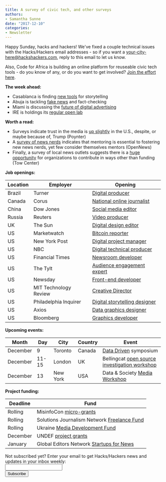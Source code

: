 ```yaml
---
title: A survey of civic tech, and other surveys
authors:
- Samantha Sunne
date: "2017-12-10"
categories:
- Newsletter
---
```


Happy Sunday, hacks and hackers! We've fixed a couple technical issues with the Hacks/Hackers email addresses - so if you want a [your-city-here@hackshackers.com](mailto:your-city-here@hackshackers.com), reply to this email to let us know.

Also, Code for Africa is building an online platform for reuseable civic tech tools - do you know of any, or do you want to get involved? [Join the effort here](https://docs.google.com/spreadsheets/d/1GykfqSTxxhXbzszjOrBFuWNruqDXBNiDQNHNpT8Mn4k/edit#gid=0).

**The week ahead:**

* Casablanca is finding [new tools](https://www.facebook.com/events/1984284288451313/) for storytelling
* Abuja is tackling [fake news](https://www.facebook.com/events/162134031200423/) and fact-checking
* Miami is discussing the [future of digital advertising](https://www.meetup.com/Hacks-Hackers-Miami/events/245732238/)
* IRE is holdings its [regular open lab](https://www.meetup.com/hackshackersIRE/events/244736570/)

**Worth a read:**

* Surveys indicate trust in the media is [up slightly](https://poyntercdn.blob.core.windows.net/files/PoynterMediaTrustSurvey2017.pdf) in the U.S., despite, or maybe because of, Trump (Poynter)
* A [survey of news nerds](https://opennews.org/projects/2017-newsnerd-survey/) indicates that mentoring is essential to fostering new news nerds, yet few consider themselves mentors (OpenNews)
* Finally, a survey of local news outlets suggests there is a [huge opportunity](https://medium.com/tow-center/15-ways-funders-j-schools-and-researchers-can-better-support-local-journalism-6643bdc736) for organizations to contribute in ways other than funding (Tow Center)

**Job openings:**

| Location | Employer | Opening |
| -------- | -------- | ------- |
Brazil | Turner | [Digital producer](https://www.linkedin.com/jobs/view/483959223/)
Canada | Corus | [National online journalist](http://www.corusent.com/careers/national-online-journalist-investigative-3/)
China | Dow Jones | [Social media editor](https://dowjones.jobs/beijing-chn/social-media-editor/7CAED4DC69794595A3399C4F20262124/job/)
Russia | Reuters | [Video producer](https://jobs.thomsonreuters.com/ShowJob/Id/78877/Producer-Video-Journalist,-Russia/)
UK | The Sun | [Digital design editor](https://www.gorkanajobs.co.uk/job/75777/the-sun-online-digital-design-editor/?deviceType=Desktop&TrackID=1)
US | Marketwatch | [Bitcoin reporter](http://talkingbiznews.com/biz-news-help-wanted/marketwatch-com-seeks-a-bitcoin-reporter/)
US | New York Post | [Digital project manager](https://www.mediabistro.com/jobs/description/365455/project-manager-/)
US | NBC | [Digital technical producer](http://careers.journalists.org/jobs/10547401/digital-technical-producer)
US | Financial Times | [Newsroom developer](https://ft.wd3.myworkdayjobs.com/FT_External_Careers/job/OSB-London-35-hours/Developer_JR001479)
US | The Tylt | [Audience engagement expert](https://thetylt.typeform.com/to/lYqbGD)
US | Newsday | [Front-end developer](https://www.indeed.com/cmp/Newsday-Media-Group/jobs/Front-End-Developer-Designer-35ec20dfe490d9f9?q=Web+Developer)
US | MIT Technology Review | [Creative Director](https://careers.peopleclick.com/careerscp/client_mit/external/jobDetails/jobDetail.html?jobPostId=11154&localeCode=en-us)
US | Philadelphia Inquirer | [Digital storytelling designer](http://data.inquirer.com/jobs/#sm_17)
US | Axios | [Data graphics designer](https://boards.greenhouse.io/axios/jobs/942725#.WiW5O7SpndQ)
US | Bloomberg | [Graphics developer](https://careers.bloomberg.com/job/detail/63673?&_ga=2.152402105.1294124269.1511784939-491282943.1471255247)

**Upcoming events:**

| Month | Day | City | Country | Event |
| ----- | --- | ---- | ------- | ----- |
December | 9 | Toronto | Canada | [Data Driven](https://www.eventbrite.com/e/data-driven-presented-by-humber-college-school-of-media-studies-it-tickets-38251114112) symposium
December | 11-15 | London | UK | Bellingcat [open source investigation workshop](https://www.bellingcat.com/uncategorized/2017/08/03/upcoming-bellingcat-open-source-investigation-workshop-london-october-2-6/)
December | 13 | New York | USA | Data & Society [Media Workshop](https://datasociety.net/blog/2017/11/09/data-society-media-workshop/)

**Project funding:**

| Deadline | Fund |
| -------- | ---- |
Rolling | MisinfoCon [micro-grants](https://docs.google.com/forms/d/e/1FAIpQLScyX13mJU0DLUaoAFijjClCOUbzKrdqfFR2gMwv0eXVKJYXyQ/viewform?c=0&w=1)
Rolling | Solutions Journalism Network [Freelance Fund](http://solutionsjournalism.org/now-offering-travel-funds-freelancers/)
Rolling | Ukraine [Media Development Fund](http://ijnet.org/en/opportunities/media-development-grants-available-ukraine)
December | UNDEF [project grants](https://www.un.org/democracyfund/application-materials)
January | Global Editors Network [Startups for News](https://www.journalism.co.uk/news/startups-with-innovative-solutions-for-newsrooms-can-now-apply-to-global-programme/s2/a712830/)

<div id="mc_embed_signup"><form id="mc-embedded-subscribe-form" class="validate" action="//hackshackers.us1.list-manage.com/subscribe/post?u=c56f2e53d5ed6ef87f8aaa75c&amp;id=fb2bc6f10b" method="post" name="mc-embedded-subscribe-form" novalidate="" target="_blank">

<div id="mc_embed_signup_scroll">

<div class="mc-field-group"><label for="mce-EMAIL">Not subscribed yet? Enter your email to get Hacks/Hackers news and updates in your inbox weekly:  </label></div>

<div class="mc-field-group"><input id="mce-EMAIL" class="required email" name="EMAIL" type="email" value="" /></div>

<!-- real people should not fill this in and expect good things - do not remove this or risk form bot signups-->

<div style="position: absolute; left: -5000px;"><input tabindex="-1" name="b_c56f2e53d5ed6ef87f8aaa75c_fb2bc6f10b" type="text" value="" /></div>

<div class="clear"><input id="mc-embedded-subscribe" class="button" name="subscribe" type="submit" value="Subscribe" /></div>

</div>

</form></div>

<!--End mc_embed_signup-->

<meta name="twitter:card" content="summary">

<meta name="twitter:image:src" content="https://hackshackers.com/content-images/about/hackshackers_logomark.png">

